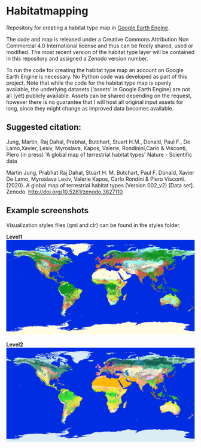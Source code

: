 # Habitatmapping
Repository for creating a habitat type map in [Google Earth Engine](https://earthengine.google.com/).

The code and map is released under a Creative Commons Attribution Non Commercial 4.0 International license and thus can be freely shared, used or modified.
The most recent version of the habitat type layer will be contained in this repository and assigned a Zenodo version number.

To run the code for creating the habitat type map an account on Google Earth Engine is necessary. No Python code was developed as part of this project. Note that while the code for the habitat type map is openly available, the underlying datasets ('assets' in Google Earth Engine) are not all (yet) publicly available. Assets can be shared depending on the request, however there is no guarantee that I will host all original input assets for long, since they might change as improved data becomes available.

## Suggested citation:

Jung, Martin, Raj Dahal, Prabhat, Butchart, Stuart H.M., Donald, Paul F., De Lamo,Xavier, Lesiv, Myroslava, Kapos, Valerie, Rondinini,Carlo & Visconti, Piero (in press) 'A global map of terrestrial habitat types' Nature - Scientific data

Martin Jung, Prabhat Raj Dahal, Stuart H. M. Butchart, Paul F. Donald, Xavier De Lamo, Myroslava Lesiv, Valerie Kapos, Carlo Rondini & Piero Visconti. (2020). A global map of terrestrial habitat types (Version 002_v2) [Data set]. Zenodo. http://doi.org/10.5281/zenodo.3827110


## Example screenshots

Visualization styles files (qml and clr) can be found in the styles folder.

**Level1**
![Level 1](screen_lvl1.png)

**Level2**
![Level 2](screen_lvl2.png)
